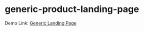 # generic-product-landing-page

Demo Link: [Generic Landing Page](https://cheerful-pothos-cda0e2.netlify.app/)
